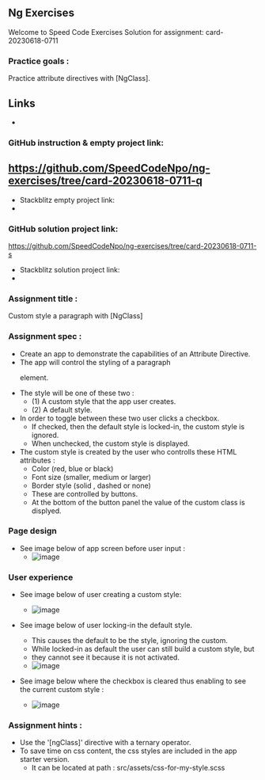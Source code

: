 ## Ng Exercises
Welcome to Speed Code Exercises
Solution for assignment:  card-20230618-0711

### Practice goals :

Practice attribute directives with [NgClass].

## Links
- 
### GitHub instruction & empty project link:
   https://github.com/SpeedCodeNpo/ng-exercises/tree/card-20230618-0711-q
-
- Stackblitz empty project link:
-
### GitHub solution project link:
   https://github.com/SpeedCodeNpo/ng-exercises/tree/card-20230618-0711-s

- Stackblitz solution project link:
- 

### Assignment title :
Custom style a paragraph with [NgClass]

### Assignment spec :
- Create an app to demonstrate the capabilities of an Attribute Directive.
- The app will control the styling of a paragraph <p> element.
- The style will be one of these two :
  - (1) A custom style that the app user creates.
  - (2) A default style.
- In order to toggle between these two user clicks a checkbox.
  - If checked, then the default style is locked-in, the custom style is ignored.
  - When unchecked, the custom style is displayed.
- The custom style is created by the user who controlls these HTML attributes :
  - Color (red, blue or black)
  - Font size (smaller, medium or larger)
  - Border style (solid , dashed or none)
  - These are controlled by buttons.
  - At the bottom of the button panel the value of the custom class is displyed.

### Page design
- See image below of app screen before user input :
  - ![image](https://github.com/SpeedCodeNpo/ng-exercises/assets/132397719/eefbf556-3b5c-48d6-b445-4bb8d1db3dcb)

### User experience
- See image below of user creating a custom style:
  - ![image](https://github.com/SpeedCodeNpo/ng-exercises/assets/132397719/1169632b-a331-4cd0-883b-7e0d3d942771)

- See image below of user locking-in the default style.
  - This causes the default to be the style, ignoring the custom.
  - While locked-in as default the user can still build a custom style, but
  - they cannot see it because it is not activated.
  - ![image](https://github.com/SpeedCodeNpo/ng-exercises/assets/132397719/196260ad-00a7-4523-b942-eb83a1a88783)

- See image below where the checkbox is cleared thus enabling to see the current custom style :
  - ![image](https://github.com/SpeedCodeNpo/ng-exercises/assets/132397719/3dce33d6-6a44-4a24-9842-fd24c3100137)

### Assignment hints :
- Use the '[ngClass]' directive with a ternary operator.
- To save time on css content, the css styles are included in the app starter version.
  - It can be located at path : src/assets/css-for-my-style.scss
